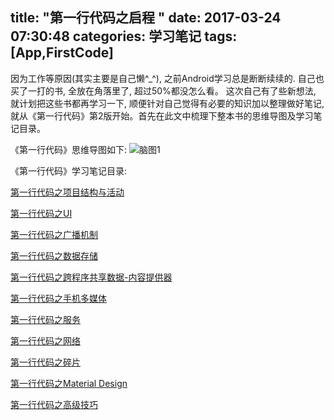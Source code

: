 title: "第一行代码之启程 "
date: 2017-03-24 07:30:48
categories: 学习笔记
tags: [App,FirstCode]
---
因为工作等原因(其实主要是自己懒^_^), 之前Android学习总是断断续续的. 自己也买了一打的书, 全放在角落里了, 超过50%都没怎么看。 这次自己有了些新想法, 就计划把这些书都再学习一下, 顺便针对自己觉得有必要的知识加以整理做好笔记,就从《第一行代码》第2版开始。首先在此文中梳理下整本书的思维导图及学习笔记目录。

《第一行代码》思维导图如下:
![脑图1](http://7xjdax.com1.z0.glb.clouddn.com/image/firstcode/%E7%AC%AC%E4%B8%80%E8%A1%8C%E4%BB%A3%E7%A0%81.png)

<!--more-->

《第一行代码》学习笔记目录:

[第一行代码之项目结构与活动](http://huaqianlee.github.io/2017/03/24/FirstCode/FirstCode-learning-note-project-structure-and-activity/)

[第一行代码之UI](http://huaqianlee.github.io/2017/03/25/FirstCode/firstcode-note-UI/)

[第一行代码之广播机制](http://huaqianlee.github.io/2017/03/25/FirstCode/FirstCode-Broadcast-Receiver/)

[第一行代码之数据存储](http://huaqianlee.github.io/2017/04/29/FirstCode/FirstCode-data-storage/)

[第一行代码之跨程序共享数据-内容提供器](http://huaqianlee.github.io/2017/05/03/FirstCode/FirstCode-Content-Provider/)

[第一行代码之手机多媒体](http://huaqianlee.github.io/2017/05/06/FirstCode/FirstCode-media/)

[第一行代码之服务](http://huaqianlee.github.io/2017/05/06/FirstCode/FirstCode-Service/)

[第一行代码之网络](http://huaqianlee.github.io/2017/05/09/FirstCode/FirstCode-Network/)

[第一行代码之碎片](http://huaqianlee.github.io/2017/05/10/FirstCode/FirstCode-Fragment/)

[第一行代码之Material Design](http://huaqianlee.github.io/2017/05/10/FirstCode/FirstCode-Material-Design/)

[第一行代码之高级技巧](http://huaqianlee.github.io/2017/05/13/FirstCode/FirstCode-advanced-skills/)